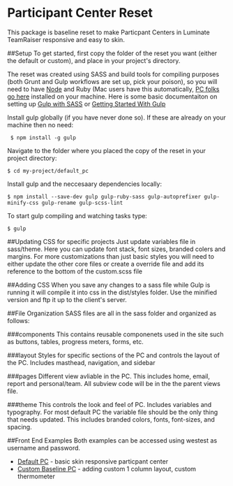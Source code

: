 Participant Center Reset
==============================
This package is baseline reset to make Particpant Centers in Luminate TeamRaiser responsive and easy to skin.


##Setup
To get started, first copy the folder of the reset you want (either the default or custom), and place in your project's directory.
  
The reset was created using SASS and build tools for compiling purposes (both Grunt and Gulp workflows are set up, pick your poison), so you will need to have [Node](https://nodejs.org/en/) and Ruby (Mac users have this automatically, [PC folks go here](https://www.ruby-lang.org/en/documentation/installation/) installed on your machine. Here is some basic documentaiton on setting up [Gulp with SASS](https://travismaynard.com/writing/getting-started-with-gulp) or [Getting Started With Gulp](https://markgoodyear.com/2014/01/getting-started-with-gulp/)

Install gulp globally (if you have never done so). If these are already on your machine then no need:

     $ npm install -g gulp

Navigate to the folder where you placed the copy of the reset in your project directory:

    $ cd my-project/default_pc

Install gulp and the neccesaary dependencies locally:

    $ npm install --save-dev gulp gulp-ruby-sass gulp-autoprefixer gulp-minify-css gulp-rename gulp-scss-lint

To start gulp compiling and watching tasks type:

    $ gulp

##Updating CSS for specific projects
Just update variables file in sass/theme. Here you can update font stack, font sizes, branded colers and margins. For more customizations than just basic styles you will need to either update the other core files or create a override file and add its reference to the bottom of the custom.scss file

##Adding CSS
When you save any changes to a sass file while Gulp is running it will compile it into css in the dist/styles folder. Use the minified version and ftp it up to the client's server. 


##File Organization
SASS files are all in the sass folder and organized as follows:

###components
This contains reusable componenets used in the site such as buttons, tables, progress meters, forms, etc.

###layout
Styles for specific sections of the PC and controls the layout of the PC. Includes masthead, navigation, and sidebar

###pages
Different view avliable in the PC. This includes home, email, report and personal/team. All subview code will be in the the parent views file.

###theme
This controls the look and feel of PC. Includes variables and typography. For most default PC the variable file should be the only thing that needs updated. This includes branded colors, fonts, font-sizes, and spacing. 



##Front End Examples
 Both examples can be accessed using westest as username and password.
 * [Default PC](http://cdbox.convio.net/site/TR?fr_id=2860&pg=entry) - basic skin responsive particpant center
 * [Custom Baseline PC](http://cdbox.convio.net/site/TR?fr_id=2990&pg=entry) - adding custom 1 column layout, custom thermometer